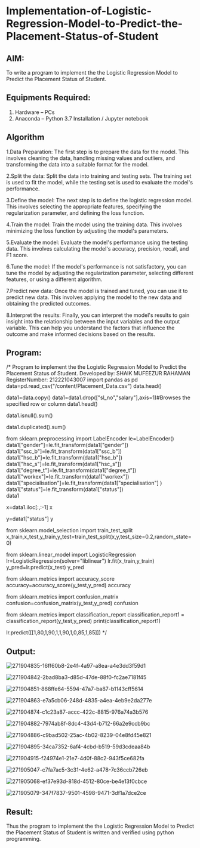 # Implementation-of-Logistic-Regression-Model-to-Predict-the-Placement-Status-of-Student

## AIM:
To write a program to implement the the Logistic Regression Model to Predict the Placement Status of Student.

## Equipments Required:
1. Hardware – PCs
2. Anaconda – Python 3.7 Installation / Jupyter notebook

## Algorithm
1.Data Preparation: The first step is to prepare the data for the model. This involves cleaning the data, handling missing values and outliers, and transforming the data into a suitable format for the model.

2.Split the data: Split the data into training and testing sets. The training set is used to fit the model, while the testing set is used to evaluate the model's performance.

3.Define the model: The next step is to define the logistic regression model. This involves selecting the appropriate features, specifying the regularization parameter, and defining the loss function.

4.Train the model: Train the model using the training data. This involves minimizing the loss function by adjusting the model's parameters.

5.Evaluate the model: Evaluate the model's performance using the testing data. This involves calculating the model's accuracy, precision, recall, and F1 score.

6.Tune the model: If the model's performance is not satisfactory, you can tune the model by adjusting the regularization parameter, selecting different features, or using a different algorithm.

7.Predict new data: Once the model is trained and tuned, you can use it to predict new data. This involves applying the model to the new data and obtaining the predicted outcomes.

8.Interpret the results: Finally, you can interpret the model's results to gain insight into the relationship between the input variables and the output variable. This can help you understand the factors that influence the outcome and make informed decisions based on the results.

## Program:
/*
Program to implement the the Logistic Regression Model to Predict the Placement Status of Student.
Developed by: SHAIK MUFEEZUR RAHAMAN
RegisterNumber: 212221043007
import pandas as pd
data=pd.read_csv("/content/Placement_Data.csv")
data.head()

data1=data.copy()
data1=data1.drop(["sl_no","salary"],axis=1)#Browses the specified row or column
data1.head()

data1.isnull().sum()

data1.duplicated().sum()

from sklearn.preprocessing import LabelEncoder
le=LabelEncoder()
data1["gender"]=le.fit_transform(data1["gender"])
data1["ssc_b"]=le.fit_transform(data1["ssc_b"])
data1["hsc_b"]=le.fit_transform(data1["hsc_b"])
data1["hsc_s"]=le.fit_transform(data1["hsc_s"])
data1["degree_t"]=le.fit_transform(data1["degree_t"])
data1["workex"]=le.fit_transform(data1["workex"])
data1["specialisation"]=le.fit_transform(data1["specialisation"] )     
data1["status"]=le.fit_transform(data1["status"])       
data1 

x=data1.iloc[:,:-1]
x

y=data1["status"]
y

from sklearn.model_selection import train_test_split
x_train,x_test,y_train,y_test=train_test_split(x,y,test_size=0.2,random_state=0)

from sklearn.linear_model import LogisticRegression
lr=LogisticRegression(solver="liblinear")
lr.fit(x_train,y_train)
y_pred=lr.predict(x_test)
y_pred

from sklearn.metrics import accuracy_score
accuracy=accuracy_score(y_test,y_pred)
accuracy

from sklearn.metrics import confusion_matrix
confusion=confusion_matrix(y_test,y_pred)
confusion

from sklearn.metrics import classification_report
classification_report1 = classification_report(y_test,y_pred)
print(classification_report1)

lr.predict([[1,80,1,90,1,1,90,1,0,85,1,85]]) 
*/

## Output:

![271904835-16ff60b8-2e4f-4a97-a8ea-a4e3dd3f59d1](https://github.com/githubmufeez45/Implementation-of-Logistic-Regression-Model-to-Predict-the-Placement-Status-of-Student/assets/134826568/c26db8ac-dcde-421b-8bcf-0cff08c19b51)

![271904842-2bad8ba3-d85d-47de-88f0-fc2ae7181f45](https://github.com/githubmufeez45/Implementation-of-Logistic-Regression-Model-to-Predict-the-Placement-Status-of-Student/assets/134826568/a2a5082a-2372-41ab-a4e6-6e16f79abc3f)


![271904851-868ffe64-5594-47a7-ba87-b1143cff5614](https://github.com/githubmufeez45/Implementation-of-Logistic-Regression-Model-to-Predict-the-Placement-Status-of-Student/assets/134826568/c8f27250-74b3-4032-bc91-b1bdb906cc72)

![271904863-e7a5cb06-248d-4835-a4ea-4eb9e2da277e](https://github.com/githubmufeez45/Implementation-of-Logistic-Regression-Model-to-Predict-the-Placement-Status-of-Student/assets/134826568/103991db-6b03-42b5-b3e9-489c250528aa)

![271904874-c1c23a87-accc-422c-8815-976a74a3b576](https://github.com/githubmufeez45/Implementation-of-Logistic-Regression-Model-to-Predict-the-Placement-Status-of-Student/assets/134826568/c7fabbe1-a9fd-4747-8f78-c2bfd9878eab)

![271904882-7974ab8f-8dc4-43d4-b712-66a2e9ccb9bc](https://github.com/githubmufeez45/Implementation-of-Logistic-Regression-Model-to-Predict-the-Placement-Status-of-Student/assets/134826568/32c9a106-b9c2-4aee-a9ef-a5811bf21dd1)

![271904886-c9bad502-25ac-4b02-8239-04e8fd45e821](https://github.com/githubmufeez45/Implementation-of-Logistic-Regression-Model-to-Predict-the-Placement-Status-of-Student/assets/134826568/fe7e4b4a-e660-4f11-a48d-8122e3d02689)

![271904895-34ca7352-6af4-4cbd-b519-59d3cdeaa84b](https://github.com/githubmufeez45/Implementation-of-Logistic-Regression-Model-to-Predict-the-Placement-Status-of-Student/assets/134826568/6f6118d1-06a9-4169-bcbf-c9fa1ed78072)

![271904915-f24974e1-21e7-4d0f-88c2-943f5ce682fa](https://github.com/githubmufeez45/Implementation-of-Logistic-Regression-Model-to-Predict-the-Placement-Status-of-Student/assets/134826568/91b99d97-d5ce-4c57-987d-b8fbb424c445)


![271905047-c7fa7ac5-3c31-4e62-a478-7c36ccb726eb](https://github.com/githubmufeez45/Implementation-of-Logistic-Regression-Model-to-Predict-the-Placement-Status-of-Student/assets/134826568/b9816585-c729-4c93-b903-f3d5d6a90329)

![271905068-ef37e93d-818d-4512-80ce-be4e13f0cbce](https://github.com/githubmufeez45/Implementation-of-Logistic-Regression-Model-to-Predict-the-Placement-Status-of-Student/assets/134826568/3ce67bf6-fb2d-44e5-ba0c-e68201312b3f)

![271905079-347f7837-9501-4598-9471-3df1a7dce2ce](https://github.com/githubmufeez45/Implementation-of-Logistic-Regression-Model-to-Predict-the-Placement-Status-of-Student/assets/134826568/261408f9-aebb-441f-8cc0-ec7358dfa1ec)


## Result:
Thus the program to implement the the Logistic Regression Model to Predict the Placement Status of Student is written and verified using python programming.
